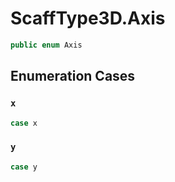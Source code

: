 # ScaffType3D.Axis

``` swift
public enum Axis
```

## Enumeration Cases

### `x`

``` swift
case x
```

### `y`

``` swift
case y
```
